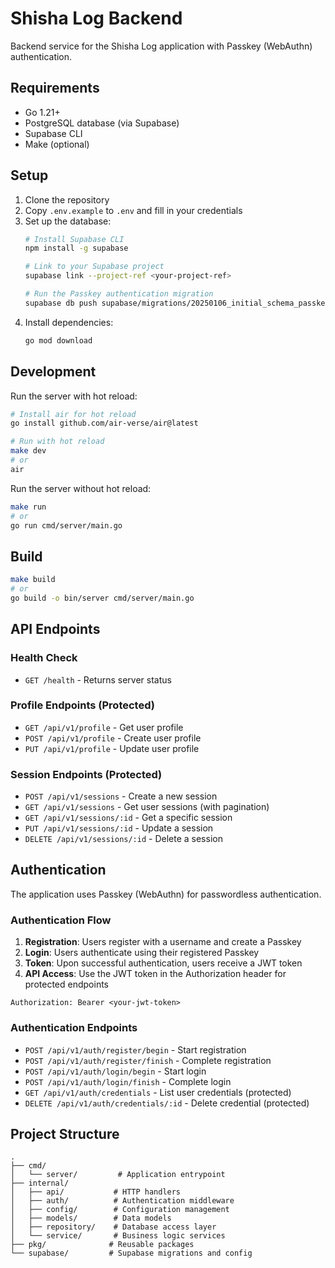 # Shisha Log Backend

Backend service for the Shisha Log application with Passkey (WebAuthn) authentication.

## Requirements

- Go 1.21+
- PostgreSQL database (via Supabase)
- Supabase CLI
- Make (optional)

## Setup

1. Clone the repository
2. Copy `.env.example` to `.env` and fill in your credentials
3. Set up the database:
   ```bash
   # Install Supabase CLI
   npm install -g supabase
   
   # Link to your Supabase project
   supabase link --project-ref <your-project-ref>
   
   # Run the Passkey authentication migration
   supabase db push supabase/migrations/20250106_initial_schema_passkey.sql
   ```
4. Install dependencies:
   ```bash
   go mod download
   ```

## Development

Run the server with hot reload:
```bash
# Install air for hot reload
go install github.com/air-verse/air@latest

# Run with hot reload
make dev
# or
air
```

Run the server without hot reload:
```bash
make run
# or
go run cmd/server/main.go
```

## Build

```bash
make build
# or
go build -o bin/server cmd/server/main.go
```

## API Endpoints

### Health Check
- `GET /health` - Returns server status

### Profile Endpoints (Protected)
- `GET /api/v1/profile` - Get user profile
- `POST /api/v1/profile` - Create user profile
- `PUT /api/v1/profile` - Update user profile

### Session Endpoints (Protected)
- `POST /api/v1/sessions` - Create a new session
- `GET /api/v1/sessions` - Get user sessions (with pagination)
- `GET /api/v1/sessions/:id` - Get a specific session
- `PUT /api/v1/sessions/:id` - Update a session
- `DELETE /api/v1/sessions/:id` - Delete a session

## Authentication

The application uses Passkey (WebAuthn) for passwordless authentication.

### Authentication Flow
1. **Registration**: Users register with a username and create a Passkey
2. **Login**: Users authenticate using their registered Passkey
3. **Token**: Upon successful authentication, users receive a JWT token
4. **API Access**: Use the JWT token in the Authorization header for protected endpoints

```
Authorization: Bearer <your-jwt-token>
```

### Authentication Endpoints
- `POST /api/v1/auth/register/begin` - Start registration
- `POST /api/v1/auth/register/finish` - Complete registration
- `POST /api/v1/auth/login/begin` - Start login
- `POST /api/v1/auth/login/finish` - Complete login
- `GET /api/v1/auth/credentials` - List user credentials (protected)
- `DELETE /api/v1/auth/credentials/:id` - Delete credential (protected)

## Project Structure

```
.
├── cmd/
│   └── server/         # Application entrypoint
├── internal/
│   ├── api/           # HTTP handlers
│   ├── auth/          # Authentication middleware
│   ├── config/        # Configuration management
│   ├── models/        # Data models
│   ├── repository/    # Database access layer
│   └── service/       # Business logic services
├── pkg/              # Reusable packages
└── supabase/         # Supabase migrations and config
```